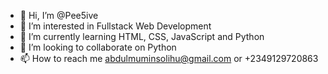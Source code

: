 - 👋 Hi, I’m @Pee5ive
- 👀 I’m interested in Fullstack Web Development
- 🌱 I’m currently learning HTML, CSS, JavaScript and Python
- 💞️ I’m looking to collaborate on Python
- 📫 How to reach me abdulmuminsolihu@gmail.com or +2349129720863

<!---
Pee5ive/Pee5ive is a ✨ special ✨ repository because its `README.md` (this file) appears on your GitHub profile.
You can click the Preview link to take a look at your changes.
--->
